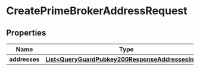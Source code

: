 

# CreatePrimeBrokerAddressRequest


## Properties

| Name | Type | Description | Notes |
|------------ | ------------- | ------------- | -------------|
|**addresses** | [**List&lt;QueryGuardPubkey200ResponseAddressesInner&gt;**](QueryGuardPubkey200ResponseAddressesInner.md) |  |  [optional] |




